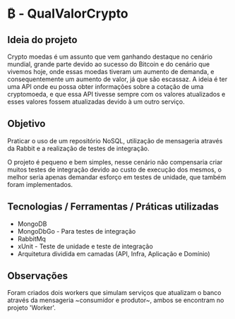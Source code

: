 # ₿ - QualValorCrypto 

## Ideia do projeto
Crypto moedas é um assunto que vem ganhando destaque no cenário mundial, grande parte devido ao sucesso do Bitcoin e do cenário que vivemos hoje, onde essas moedas tiveram um aumento de demanda, e consequentemente um aumento de valor, já que são escassaz. 
A ideia é ter uma API onde eu possa obter informações sobre a cotação de uma cryptomoeda, e que essa API tivesse sempre com os valores atualizados e esses valores fossem atualizadas devido à um outro serviço.

## Objetivo
Praticar o uso de um repositório NoSQL, utilização de mensageria através da Rabbit e a realização de testes de integração.

O projeto é pequeno e bem simples, nesse cenário não compensaria criar muitos testes de integração devido ao custo de execução dos mesmos, o melhor seria apenas demandar esforço em testes de unidade, que também foram implementados.


## Tecnologias / Ferramentas / Práticas utilizadas
- MongoDB
- MongoDbGo - Para testes de integração
- RabbitMq
- xUnit - Teste de unidade e teste de integração
- Arquitetura dividida em camadas (API, Infra, Aplicação e Domínio)

## Observações
Foram criados dois workers que simulam serviços que atualizam o banco através da mensageria ~consumidor e produtor~, ambos se encontram no projeto 'Worker'.